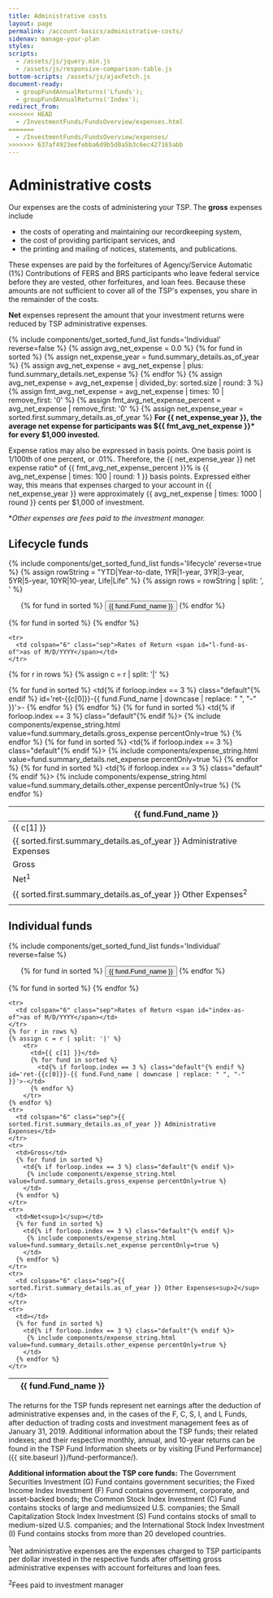 ```yaml
---
title: Administrative costs
layout: page
permalink: /account-basics/administrative-costs/
sidenav: manage-your-plan
styles:
scripts:
  - /assets/js/jquery.min.js
  - /assets/js/responsive-comparison-table.js
bottom-scripts: /assets/js/ajaxFetch.js
document-ready:
  - groupFundAnnualReturns('Lfunds');
  - groupFundAnnualReturns('Index');
redirect_from:
<<<<<<< HEAD
  - /InvestmentFunds/FundsOverview/expenses.html
=======
  - /InvestmentFunds/FundsOverview/expenses/
>>>>>>> 637af4923eefebba6d9b5d0a5b3c6ec427165abb
---
```


# Administrative costs

Our expenses are the costs of administering your TSP. The **gross** expenses include

* the costs of operating and maintaining our recordkeeping system,
* the cost of providing participant services, and
* the printing and mailing of notices, statements, and publications.

These expenses are paid by the forfeitures of Agency/Service Automatic (1%) Contributions of FERS and BRS participants who leave federal service before they are vested, other forfeitures, and loan fees. Because these amounts are not sufficient to cover all of the TSP's expenses, you share in the remainder of the costs.

**Net** expenses represent the amount that your investment returns were reduced by TSP administrative expenses.

{% include components/get_sorted_fund_list funds='Individual' reverse=false %}
{% assign avg_net_expense = 0.0 %}
{% for fund in sorted %}
{% assign net_expense_year = fund.summary_details.as_of_year %}
{% assign avg_net_expense = avg_net_expense | plus: fund.summary_details.net_expense %}
{% endfor %}
{% assign avg_net_expense = avg_net_expense | divided_by: sorted.size | round: 3 %}
{% assign fmt_avg_net_expense = avg_net_expense | times: 10 | remove_first: '0' %}
{% assign fmt_avg_net_expense_percent = avg_net_expense | remove_first: '0' %}
{% assign net_expense_year = sorted.first.summary_details.as_of_year %}
__For {{ net_expense_year }}, the average net expense for participants was ${{ fmt_avg_net_expense }}* for every $1,000 invested.__

Expense ratios may also be expressed in basis points. One basis point is 1/100th of one percent, or .01%. Therefore, the {{ net_expense_year }} net expense ratio* of {{ fmt_avg_net_expense_percent }}% is {{ avg_net_expense | times: 100 | round: 1 }} basis points. Expressed either way, this means that expenses charged to your account in {{ net_expense_year }} were approximately {{ avg_net_expense | times: 1000 | round }} cents per $1,000 of investment.

\*_Other expenses are fees paid to the investment manager._

<!-- DIRTY Responsive pricing table HTML -->


<section class="comparison" markdown="1">

## Lifecycle funds
{% include components/get_sorted_fund_list funds='lifecycle' reverse=true %}
{% assign rowString = "YTD|Year-to-date, 1YR|1-year, 3YR|3-year, 5YR|5-year, 10YR|10-year, Life|Life" %}
{% assign rows = rowString | split: ', ' %}

<ul class="funds-lifecycle">
{% for fund in sorted %}
  <li{% if forloop.index == 3 %} class="active"{% endif %}>
    <button>{{ fund.Fund_name }}</button>
  </li>
{% endfor %}
</ul>

<table class="l">
  <thead>
    <tr>
      <th class="hide"></th>
      {% for fund in sorted %}
        <th class="{% if forloop.index == 3 %} default{% endif %}">{{ fund.Fund_name }}</th>
      {% endfor %}
    </tr>
  </thead>
  <tbody>

    <tr>
      <td colspan="6" class="sep">Rates of Return <span id="l-fund-as-of">as of M/D/YYYY</span></td>
    </tr>
{% for r in rows %}
{% assign c = r | split: '|' %}
    <tr>
      <td>{{ c[1] }}</td>
      {% for fund in sorted %}
        <td{% if forloop.index == 3 %} class="default"{% endif %} id='ret-{{c[0]}}-{{ fund.Fund_name | downcase | replace: " ", "-" }}'>-</td>
      {% endfor %}
    </tr>
{% endfor %}
    <tr>
      <td colspan="6" class="sep">{{ sorted.first.summary_details.as_of_year }} Administrative Expenses</td>
    </tr>
    <tr>
      <td>Gross</td>
      {% for fund in sorted %}
        <td{% if forloop.index == 3 %} class="default"{% endif %}>
         {% include components/expense_string.html value=fund.summary_details.gross_expense percentOnly=true %}
        </td>
      {% endfor %}
    </tr>
    <tr>
      <td>Net<sup>1</sup></td>
      {% for fund in sorted %}
        <td{% if forloop.index == 3 %} class="default"{% endif %}>
         {% include components/expense_string.html value=fund.summary_details.net_expense percentOnly=true %}
        </td>
      {% endfor %}
    </tr>
    <tr>
      <td colspan="6" class="sep">{{ sorted.first.summary_details.as_of_year }} Other Expenses<sup>2</sup></td>
    </tr>
    <tr>
      <td></td>
      {% for fund in sorted %}
        <td{% if forloop.index == 3 %} class="default"{% endif %}>
         {% include components/expense_string.html value=fund.summary_details.other_expense percentOnly=true %}
        </td>
      {% endfor %}
    </tr>

  </tbody>
</table>

## Individual funds
{% include components/get_sorted_fund_list funds='Individual' reverse=false %}

<ul class="funds-individual">
{% for fund in sorted %}
  <li{% if forloop.index == 3 %} class="active"{% endif %}>
    <button>{{ fund.Fund_name }}</button>
  </li>
{% endfor %}
</ul>

<table class="i">
  <thead>
    <tr>
      <th class="hide"></th>
      {% for fund in sorted %}
        <th class="bg-blue{% if forloop.index == 3 %} default{% endif %}">{{ fund.Fund_name }}</th>
      {% endfor %}
    </tr>
  </thead>
  <tbody>

    <tr>
      <td colspan="6" class="sep">Rates of Return <span id="index-as-of">as of M/D/YYYY</span></td>
    </tr>
    {% for r in rows %}
    {% assign c = r | split: '|' %}
        <tr>
          <td>{{ c[1] }}</td>
          {% for fund in sorted %}
            <td{% if forloop.index == 3 %} class="default"{% endif %} id='ret-{{c[0]}}-{{ fund.Fund_name | downcase | replace: " ", "-" }}'>-</td>
          {% endfor %}
        </tr>
    {% endfor %}
    <tr>
      <td colspan="6" class="sep">{{ sorted.first.summary_details.as_of_year }} Administrative Expenses</td>
    </tr>
    <tr>
      <td>Gross</td>
      {% for fund in sorted %}
        <td{% if forloop.index == 3 %} class="default"{% endif %}>
         {% include components/expense_string.html value=fund.summary_details.gross_expense percentOnly=true %}
        </td>
      {% endfor %}
    </tr>
    <tr>
      <td>Net<sup>1</sup></td>
      {% for fund in sorted %}
        <td{% if forloop.index == 3 %} class="default"{% endif %}>
         {% include components/expense_string.html value=fund.summary_details.net_expense percentOnly=true %}
        </td>
      {% endfor %}
    </tr>
    <tr>
      <td colspan="6" class="sep">{{ sorted.first.summary_details.as_of_year }} Other Expenses<sup>2</sup></td>
    </tr>
    <tr>
      <td></td>
      {% for fund in sorted %}
        <td{% if forloop.index == 3 %} class="default"{% endif %}>
         {% include components/expense_string.html value=fund.summary_details.other_expense percentOnly=true %}
        </td>
      {% endfor %}
    </tr>
  </tbody>
</table>

The returns for the TSP funds represent net earnings after the deduction of administrative expenses and, in the cases of the F, C, S, I, and L Funds, after deduction of trading costs and investment management fees as of January 31, 2019. Additional information about the TSP funds; their related indexes; and their respective monthly, annual, and 10-year returns can be found in the TSP Fund Information sheets or by visiting [Fund Performance]({{ site.baseurl }}/fund-performance/).

**Additional information about the TSP core funds:** The Government Securities Investment (G) Fund contains government securities; the Fixed Income Index
Investment (F) Fund contains government, corporate, and asset-backed bonds; the Common Stock Index Investment (C) Fund contains stocks of large and mediumsized U.S. companies; the Small Capitalization Stock Index Investment (S) Fund contains stocks of small to medium-sized U.S. companies; and the International Stock Index Investment (I) Fund contains stocks from more than 20 developed countries.

<sup>1</sup>Net administrative expenses are the expenses charged to TSP participants per dollar invested in the respective funds after offsetting gross administrative expenses
with account forfeitures and loan fees.

<sup>2</sup>Fees paid to investment manager
</section>

